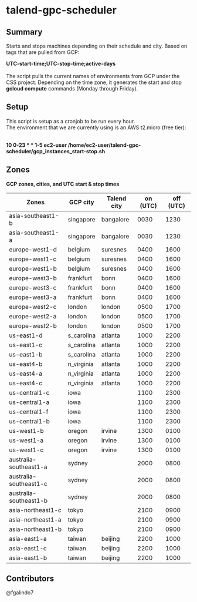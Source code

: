 # talend-gpc-scheduler

## Summary
Starts and stops machines depending on their schedule and city.
Based on tags that are pulled from GCP: <br />

**UTC-start-time;UTC-stop-time;active-days** <br />
<br />
The script pulls the current names of environments from GCP under the CSS project. Depending on the time zone, it generates the start and stop **gcloud compute** commands (Monday through Friday).


## Setup
This script is setup as a cronjob to be run every hour. <br />
The environment that we are currently using is an AWS t2.micro (free tier): <br />
<br />

**10 0-23 * * 1-5 ec2-user /home/ec2-user/talend-gpc-scheduler/gcp_instances_start-stop.sh**


## Zones
**GCP zones, cities, and UTC start & stop times**

| **Zones** |	**GCP city**  |	**Talend city**	| **on (UTC)** | **off (UTC)** |
--------------------------|---------------|-------------|---------|----------|
| asia-southeast1-b	      |	singapore	    |	bangalore	  |	0030	  | 1230     |
| asia-southeast1-a	      |	singapore	    |	bangalore	  |	0030	  |	1230     |
| europe-west1-d	        |	belgium		    |	suresnes	  |	0400	  |	1600     |
| europe-west1-c		      |	belgium		    |	suresnes	  |	0400	  |	1600     |
| europe-west1-b		      |	belgium		    |	suresnes	  |	0400	  |	1600     |
| europe-west3-b		      |	frankfurt	    |	bonn		    |	0400	  |	1600	   |
| europe-west3-c		      |	frankfurt	    |	bonn		    |	0400	  |	1600     |
| europe-west3-a		      |	frankfurt	    |	bonn		    |	0400	  |	1600     |
| europe-west2-c		      |	london		    |	london		  |	0500	  |	1700     |
| europe-west2-a		      |	london		    |	london		  |	0500	  |	1700     |
| europe-west2-b	       	|	london		    |	london		  |	0500	  |	1700     |
| us-east1-d		          |	s_carolina	  |	atlanta	    |	1000	  |	2200     |
| us-east1-c		          |	s_carolina	  |	atlanta	    |	1000	  |	2200     |
| us-east1-b 	   	        |	s_carolina	  |	atlanta	    |	1000	  |	2200     |
| us-east4-b		          |	n_virginia	  |	atlanta	    |	1000	  |	2200     |
| us-east4-a		          |	n_virginia	  |	atlanta	    |	1000	  |	2200 	   |
| us-east4-c		          |	n_virginia	  |	atlanta	    |	1000	  |	2200  	 |		
| us-central1-c		        |	iowa          |	           	|	1100	  |	2300     |
| us-central1-a		        |	iowa		      |			        |	1100	  |	2300     |
| us-central1-f		        |	iowa		      |			        |	1100	  |	2300     |
| us-central1-b		        |	iowa		      |		          |	1100	  |	2300  	 |
| us-west1-b		          |	oregon		    |	irvine		  |	1300	  |	0100  	 |
| us-west1-a		          | oregon		    |	irvine		  |	1300	  |	0100     |
| us-west1-c		          | oregon		    |	irvine		  |	1300	  |	0100     |
| australia-southeast1-a	|	sydney		    |			        |	2000	  |	0800     |
| australia-southeast1-c	|	sydney		    |			        |	2000	  |	0800	   |
| australia-southeast1-b	|	sydney		    |             |	2000	  |	0800	   |
| asia-northeast1-c	      |	tokyo		      |			        |	2100	  |	0900	   |
| asia-northeast1-a	      |	tokyo		      |			        |	2100	  |	0900	   |
| asia-northeast1-b	      |	tokyo		      |			        |	2100	  |	0900	   |
| asia-east1-a		        | taiwan		    |	beijing     |	2200	  |	1000	   |
| asia-east1-c		        | taiwan		    |	beijing     |	2200	  |	1000	   |
| asia-east1-b          	| taiwan		    |	beijing     |	2200	  |	1000	   |


## Contributors

@fgalindo7 <br />
